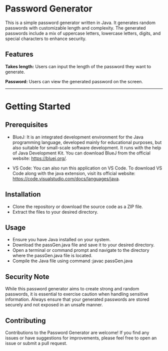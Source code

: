 # **Password Generator**

This is a simple password generator written in Java. It generates random passwords with customizable length and complexity. The generated passwords include a mix of uppercase letters, lowercase letters, digits, and special characters to enhance security.

## **Features**

**Takes length:** Users can input the length of the password they want to generate.

**Password:** Users can view the generated password on the screen.
____________________________________________________________________________________________________________________________________________________________________

# **Getting Started**

## **Prerequisites**
* BlueJ: It is an integrated development environment for the Java programming language, developed mainly for educational purposes, but also suitable for small-scale software development. It runs with the help of Java Development Kit. You can download BlueJ from the official website: https://bluej.org/.

* VS Code: You can also run this application on VS Code. To download VS Code along with the java extension, visit its official website: https://code.visualstudio.com/docs/languages/java.

## **Installation**
* Clone the repository or download the source code as a ZIP file.
* Extract the files to your desired directory.

## **Usage**
* Ensure you have Java installed on your system.
* Download the passGen.java file and save it to your desired directory.
* Open a terminal or command prompt and navigate to the directory where the passGen.java file is located.
* Compile the Java file using command :javac passGen.java

## **Security Note**
While this password generator aims to create strong and random passwords, it is essential to exercise caution when handling sensitive information. Always ensure that your generated passwords are stored securely and not exposed in an unsafe manner.

## **Contributing**

Contributions to the Password Generator are welcome! If you find any issues or have suggestions for improvements, please feel free to open an issue or submit a pull request.


